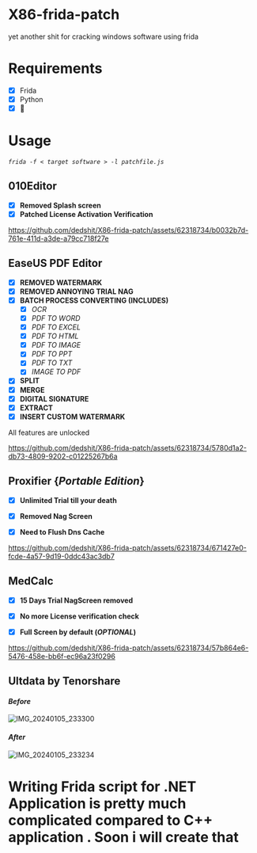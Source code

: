 # X86-frida-patch      
  yet another shit for cracking windows software using frida

# Requirements

  - [x] Frida
  - [x] Python
  - [x] :brain:

# Usage

  *`frida -f < target software > -l patchfile.js`*
  
## 010Editor 


  - [x] **Removed Splash screen**
  - [x] **Patched License Activation Verification**
        
https://github.com/dedshit/X86-frida-patch/assets/62318734/b0032b7d-761e-411d-a3de-a79cc718f27e

## EaseUS PDF Editor


  - [X] **REMOVED WATERMARK**
  - [X] **REMOVED ANNOYING TRIAL NAG**
  - [x] **BATCH PROCESS CONVERTING (INCLUDES)**
      - [X] *OCR*
      - [X] *PDF TO WORD*
      - [X] *PDF TO EXCEL*
      - [X] *PDF TO HTML*
      - [X] *PDF TO IMAGE*
      - [X] *PDF TO PPT*
      - [X] *PDF TO TXT*
      - [X] *IMAGE TO PDF*
  - [X] **SPLIT**
  - [X] **MERGE**
  - [x] **DIGITAL SIGNATURE**
  - [x] **EXTRACT**
  - [X] **INSERT CUSTOM WATERMARK**

 All features are unlocked



https://github.com/dedshit/X86-frida-patch/assets/62318734/5780d1a2-db73-4809-9202-c01225267b6a


## Proxifier {*Portable Edition*}


   - [x] **Unlimited Trial till your death**
   - [x] **Removed Nag Screen**
   - [x] **Need to Flush Dns Cache**




https://github.com/dedshit/X86-frida-patch/assets/62318734/671427e0-fcde-4a57-9d19-0ddc43ac3db7



## MedCalc


   - [x] **15 Days Trial NagScreen removed**
   - [x] **No more License verification check**
   - [x] **Full Screen by default (_OPTIONAL_)**





https://github.com/dedshit/X86-frida-patch/assets/62318734/57b864e6-5476-458e-bb6f-ec96a23f0296



## Ultdata by Tenorshare

    
   #### *Before*
  ![IMG_20240105_233300](https://github.com/dedshit/X86-frida-patch/assets/62318734/3ae35d80-29c3-4bf1-b793-29c4b22c9789)

   #### *After*
   ![IMG_20240105_233234](https://github.com/dedshit/X86-frida-patch/assets/62318734/ca00e055-9e70-4d81-bd40-7b9c613c6d27)

  # Writing Frida script for .NET Application is pretty much complicated compared to C++ application . Soon i will create that
